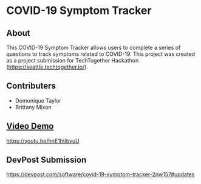 # COVID-19 Symptom Tracker

## About
This COVID-19 Symptom Tracker allows users to complete a series of questions to track symptoms related to COVID-19.
This project was created as a project submission for TechTogether Hackathon (https://seattle.techtogether.io/).

## Contributers
- Domonique Taylor
- Brittany Mixon

## [Video Demo](https://youtu.be/hnE1htibyuU)
https://youtu.be/hnE1htibyuU

## DevPost Submission
https://devpost.com/software/covid-19-symptom-tracker-2nw157#updates
